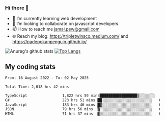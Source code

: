 ### Hi there 👋

<!--
**padepokanpenguin/padepokanpenguin** is a ✨ _special_ ✨ repository because its `README.md` (this file) appears on your GitHub profile.
-->

- 🌱 I’m currently learning  web development
- 👯 I’m looking to collaborate on javascript developers
- 📫 How to reach me jamal.psw@gmail.com
- 🌐 Reach my blog:
   https://tripletwinsco.medium.com/ and
   https://padepokanpenguin.github.io/

![Anurag's github stats](https://github-readme-stats.vercel.app/api?username=padepokanpenguin&count_private=true&disable_animations=false&show_icons=true&theme=default)
[![Top Langs](https://github-readme-stats.vercel.app/api/top-langs/?username=padepokanpenguin&theme=default&layout=compact)](https://github.com/padepokanpenguin)

## My coding stats

<!--START_SECTION:waka-->

```txt
From: 16 August 2022 - To: 02 May 2025

Total Time: 2,618 hrs 42 mins

TypeScript                1,822 hrs 59 mins█████████████████▒░░░░░░░   69.61 %
C#                        223 hrs 51 mins ██░░░░░░░░░░░░░░░░░░░░░░░   08.55 %
JavaScript                183 hrs 46 mins █▓░░░░░░░░░░░░░░░░░░░░░░░   07.02 %
JSON                      79 hrs 56 mins  ▓░░░░░░░░░░░░░░░░░░░░░░░░   03.05 %
HTML                      71 hrs 37 mins  ▓░░░░░░░░░░░░░░░░░░░░░░░░   02.74 %
```

<!--END_SECTION:waka-->


